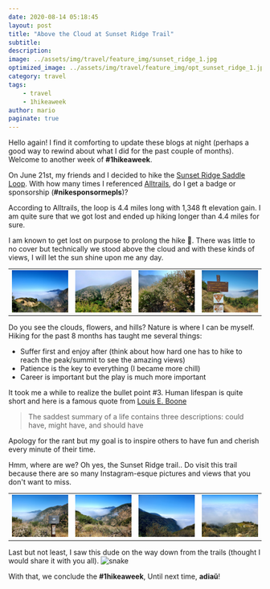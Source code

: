 ```yaml
---
date: 2020-08-14 05:18:45
layout: post
title: "Above the Cloud at Sunset Ridge Trail"
subtitle:
description:
image: ../assets/img/travel/feature_img/sunset_ridge_1.jpg
optimized_image: ../assets/img/travel/feature_img/opt_sunset_ridge_1.jpg
category: travel
tags:
    - travel
    - 1hikeaweek
author: mario
paginate: true
---
```


Hello again! I find it comforting to update these blogs at night (perhaps a good way to rewind about what I did for the past couple of months). Welcome to another week of **#1hikeaweek**.

On June 21st, my friends and I decided to hike the [Sunset Ridge Saddle Loop](https://www.alltrails.com/trail/us/california/sunset-ridge-saddle-loop). With how many times I referenced [Alltrails](https://www.alltrails.com/trail/us/california/sunset-ridge-saddle-loop), do I get a badge or sponsorship (**#nikesponsormepls**)?

According to Alltrails, the loop is 4.4 miles long with 1,348 ft elevation gain. I am quite sure that we got lost and ended up hiking longer than 4.4 miles for sure. 

I am known to get lost on purpose to prolong the hike 🤫. There was little to no cover but technically we stood above the cloud and with these kinds of views, I will let the sun shine upon me any day.

<table><tr>
    <td> <img src="../assets/img/travel/sunset_ridge/sunset_ridge_1.jpg" alt="view 1" style="width: 250px;"/> </td>
    <td> <img src="../assets/img/travel/sunset_ridge/sunset_ridge_2.jpg" alt="view 2" style="width: 250px;"/> </td>
    <td> <img src="../assets/img/travel/sunset_ridge/sunset_ridge_3.jpg" alt="view 3" style="width: 250px;"/> </td>
    <td> <img src="../assets/img/travel/sunset_ridge/sunset_ridge_4.jpg" alt="view 4" style="width: 250px;"/> </td>
</tr></table>

Do you see the clouds, flowers, and hills? Nature is where I can be myself. Hiking for the past 8 months has taught me several things:
* Suffer first and enjoy after (think about how hard one has to hike to reach the peak/summit to see the amazing views)
* Patience is the key to everything (I became more chill)
* Career is important but the play is much more important

It took me a while to realize the bullet point #3. Human lifespan is quite short and here is a famous quote from [Louis E. Boone](https://en.wikipedia.org/wiki/Louis_E._Boone)

> The saddest summary of a life contains three descriptions: could have, might have, and should have

Apology for the rant but my goal is to inspire others to have fun and cherish every minute of their time.

Hmm, where are we? Oh yes, the Sunset Ridge trail.. Do visit this trail because there are so many Instagram-esque pictures and views that you don't want to miss.

<table><tr>
    <td> <img src="../assets/img/travel/sunset_ridge/sunset_ridge_5.jpg" alt="view 5" style="width: 250px;"/> </td>
    <td> <img src="../assets/img/travel/sunset_ridge/sunset_ridge_6.jpg" alt="view 6" style="width: 250px;"/> </td>
    <td> <img src="../assets/img/travel/sunset_ridge/sunset_ridge_7.jpg" alt="view 7" style="width: 250px;"/> </td>
    <td> <img src="../assets/img/travel/sunset_ridge/sunset_ridge_8.jpg" alt="view 8" style="width: 250px;"/> </td>
</tr></table>

Last but not least, I saw this dude on the way down from the trails (thought I would share it with you all).
<img src="../assets/img/travel/sunset_ridge/sunset_ridge_9.jpg" style="height: 300px;" alt="snake"/>

With that, we conclude the **#1hikeaweek**, Until next time, **adiaŭ**!